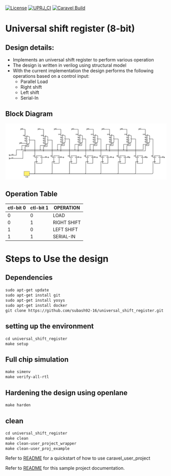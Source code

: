[![License](https://img.shields.io/badge/License-Apache%202.0-blue.svg)](https://opensource.org/licenses/Apache-2.0) [![UPRJ_CI](https://github.com/efabless/caravel_project_example/actions/workflows/user_project_ci.yml/badge.svg)](https://github.com/efabless/caravel_project_example/actions/workflows/user_project_ci.yml) [![Caravel Build](https://github.com/efabless/caravel_project_example/actions/workflows/caravel_build.yml/badge.svg)](https://github.com/efabless/caravel_project_example/actions/workflows/caravel_build.yml)

# Universal shift register (8-bit)

## Design details:
- Implements an universal shift register to perform various operation
- The design is written in verilog using structural model
- With the current implementation the design performs the following operations based on a control input:
   - Parallel Load
   - Right shift
   - Left shift
   - Serial-In


## Block Diagram

![Block diagram](pictures/Diagram.png)


## Operation Table

| ctl-bit 0 | ctl-bit 1 | OPERATION   |
|-----------|-----------|-------------|
|     0     |     0     |   LOAD      |
|     0     |     1     | RIGHT SHIFT |
|     1     |     0     | LEFT SHIFT  |
|     1     |     1     | SERIAL-IN   |

# Steps to Use the design

## Dependencies
```
sudo apt-get update
sudo apt-get install git
sudo apt-get install yosys
sudo apt-get install docker
git clone https://github.com/subash92-16/universal_shift_register.git
```

## setting up the environment
```
cd universal_shift_register
make setup
```

## Full chip simulation
```
make simenv
make verify-all-rtl
```

## Hardening the design using openlane
```
make harden
```

## clean 
```
cd universal_shift_register
make clean
make clean-user_project_wrapper
make clean-user_proj_example
```


Refer to [README](docs/source/index.rst#section-quickstart) for a quickstart of how to use caravel_user_project

Refer to [README](docs/source/index.rst) for this sample project documentation. 
